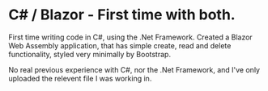 # C# / Blazor - First time with both.

First time writing code in C#, using the .Net Framework.  Created a Blazor Web Assembly application, that has simple create, read and delete functionality, styled very minimally by Bootstrap.

No real previous experience with C#, nor the .Net Framework, and I've only uploaded the relevent file I was working in.

